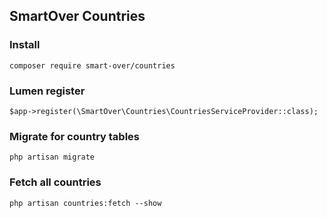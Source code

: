 ## SmartOver Countries

### Install

```
composer require smart-over/countries
```

### Lumen register
```
$app->register(\SmartOver\Countries\CountriesServiceProvider::class);
```

### Migrate for country tables
```
php artisan migrate
```

### Fetch all countries
```
php artisan countries:fetch --show
```
